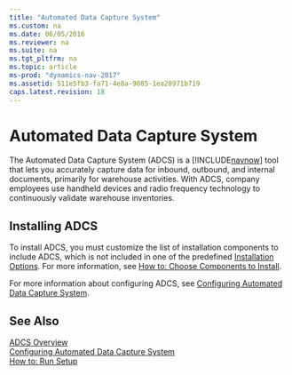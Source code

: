 ```yaml
---
title: "Automated Data Capture System"
ms.custom: na
ms.date: 06/05/2016
ms.reviewer: na
ms.suite: na
ms.tgt_pltfrm: na
ms.topic: article
ms-prod: "dynamics-nav-2017"
ms.assetid: 511e5fb3-fa71-4e8a-9085-1ea28971b719
caps.latest.revision: 18
---
```

# Automated Data Capture System
The Automated Data Capture System \(ADCS\) is a [!INCLUDE[navnow](includes/navnow_md.md)] tool that lets you accurately capture data for inbound, outbound, and internal documents, primarily for warehouse activities. With ADCS, company employees use handheld devices and radio frequency technology to continuously validate warehouse inventories.  
  
## Installing ADCS  
 To install ADCS, you must customize the list of installation components to include ADCS, which is not included in one of the predefined [Installation Options](Installation-Options.md). For more information, see [How to: Choose Components to Install](../Topic/How%20to:%20Choose%20Components%20to%20Install.md).  
  
 For more information about configuring ADCS, see [Configuring Automated Data Capture System](Configuring-Automated-Data-Capture-System.md).  
  
## See Also  
 [ADCS Overview](ADCS-Overview.md)   
 [Configuring Automated Data Capture System](Configuring-Automated-Data-Capture-System.md)   
 [How to: Run Setup](../Topic/How%20to:%20Run%20Setup.md)